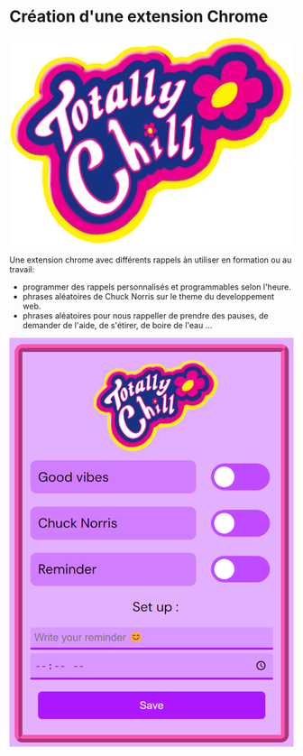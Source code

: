 # Création d'une extension Chrome

<p align="center">
  <img src="./icons/icon16.PNG" alt="extension icon" width="auto" height="auto"/>
</p>

Une extension chrome avec différents rappels  àn utiliser en formation ou au travail:
  - programmer des rappels personnalisés et programmables selon l'heure.
  - phrases aléatoires de Chuck Norris sur le theme du developpement web.
  - phrases aléatoires pour nous rappeller de prendre des pauses, de demander de l'aide, de s'étirer, de boire de l'eau ...


<p align="center">
  <img src="./img/TC.png" alt="extension menu" width="auto" height="auto"/>
</p>
